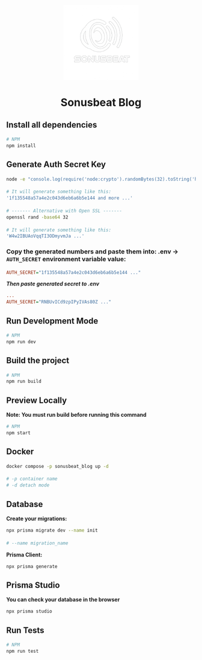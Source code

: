 <div align="center">
  <img src="./public/images/sonusbeat-logo.png" alt="Omega Records Logo" width="200px" />
</div>

<h1 align="center">Sonusbeat Blog</h1>

## Install all dependencies

```bash
# NPM
npm install
```

## Generate Auth Secret Key

```bash
node -e "console.log(require('node:crypto').randomBytes(32).toString('hex'))"

# It will generate something like this:
'1f135548a57a4e2c043d6eb6a6b5e144 and more ...'

# ------- Alternative with Open SSL -------
openssl rand -base64 32

# It will generate something like this:
'W4w2IBUAoVqqTI3ODmyvmJa ...'
```

### Copy the generated numbers and paste them into: .env -> ```AUTH_SECRET``` environment variable value:

```ini
AUTH_SECRET="1f135548a57a4e2c043d6eb6a6b5e144 ..."
```

***Then paste generated secret to .env***

```ini
...
AUTH_SECRET="RNBUvICd9zpIPyIVAs80Z ..."
```

## Run Development Mode

```bash
# NPM
npm run dev
```

## Build the project

```bash
# NPM
npm run build
```

## Preview Locally

**Note: You must run build before running this command**

```bash
# NPM
npm start
```
## Docker

```bash
docker compose -p sonusbeat_blog up -d

# -p container name
# -d detach mode
```

## Database


**Create your migrations:**

```bash
npx prisma migrate dev --name init

# --name migration_name
```

**Prisma Client:**

```bash
npx prisma generate
```

## Prisma Studio

**You can check your database in the browser**

```bash
npx prisma studio
```

## Run Tests

```bash
# NPM
npm run test
```
